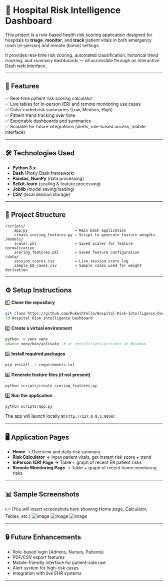 
# 🏥 Hospital Risk Intelligence Dashboard

This project is a rule-based health risk scoring application designed for hospitals to **triage**, **monitor**, and **track** patient vitals in both emergency room (in-person) and remote (home) settings.

It provides real-time risk scoring, automated classification, historical trend tracking, and summary dashboards — all accessible through an interactive Dash web interface.

---

## 🚀 Features

✅ Real-time patient risk scoring calculator  
✅ Live tables for in-person (ER) and remote monitoring use cases  
✅ Color-coded risk summaries (Low, Medium, High)  
✅ Patient trend tracking over time  
✅ Exportable dashboards and summaries  
✅ Scalable for future integrations (alerts, role-based access, mobile interface)

---

## 🛠️ Technologies Used

- **Python 3.x**
- **Dash** (Plotly Dash framework)
- **Pandas, NumPy** (data processing)
- **Scikit-learn** (scaling & feature processing)
- **Joblib** (model saving/loading)
- **CSV** (local session storage)

---

## 📂 Project Structure

```
/scripts/
    app.py                     → Main Dash application  
    create_scoring_features.py → Script to generate feature weights
/models/
    scaler.pkl                 → Saved scaler for feature normalization
    scoring_features.pkl       → Saved feature configuration
/data/
    session_scores.csv         → Live session score log
    sample_60_cases.csv        → Sample cases used for weight derivation
```

---

## ⚙️ Setup Instructions

1️⃣ **Clone the repository**
```bash
git clone https://github.com/RukeshYella/Hospital-Risk-Intelligence-Dashboard
cd Hospital Risk Intelligence Dashboard
```

2️⃣ **Create a virtual environment**
```bash
python -m venv venv
source venv/bin/activate  # or venv\Scripts\activate on Windows
```

3️⃣ **Install required packages**
```bash
pip install -r requirements.txt
```

4️⃣ **Generate feature files (if not present)**
```bash
python scripts/create_scoring_features.py
```

5️⃣ **Run the application**
```bash
python scripts/app.py
```

The app will launch locally at `http://127.0.0.1:8050/`.

---

## 🖥️ Application Pages

- **Home** → Overview and daily risk summary  
- **Risk Calculator** → Input patient vitals, get instant risk score + trend  
- **InPerson (ER) Page** → Table + graph of recent ER patient risks  
- **Remote Monitoring Page** → Table + graph of recent home monitoring risks

---

## 📊 Sample Screenshots

👉 (You will insert screenshots here showing Home page, Calculator, Tables, etc.)
![image](https://github.com/user-attachments/assets/ee0596ec-ad7d-4b93-914c-37631630cc52)
![image](https://github.com/user-attachments/assets/7134725b-6c84-477c-b2cb-2d7d51f56651)
![image](https://github.com/user-attachments/assets/7c27dddc-f16b-446d-b719-40a85150bf18)

---

## 🔒 Future Enhancements

- Role-based login (Admins, Nurses, Patients)  
- PDF/CSV export features  
- Mobile-friendly interface for patient-side use  
- Alert system for high-risk cases  
- Integration with live EHR systems

---
